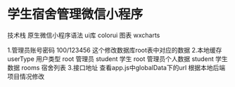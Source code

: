 # 学生宿舍管理微信小程序
技术栈
原生微信小程序语法
ui库 colorui
图表 wxcharts

1.管理员账号密码
100/123456
这个修改数据库root表中对应的数据
2.本地缓存
userType 用户类型
root 管理员 student 学生
root 管理员个人数据
student 学生数据
rooms 宿舍列表
3.接口地址
查看app.js中globalData下的url 根据本地后端项目情况修改





